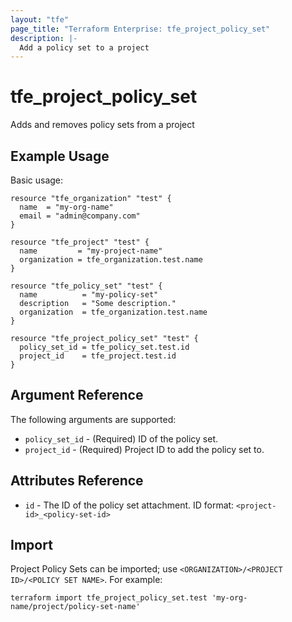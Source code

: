 ```yaml
---
layout: "tfe"
page_title: "Terraform Enterprise: tfe_project_policy_set"
description: |-
  Add a policy set to a project
---
```


# tfe_project_policy_set

Adds and removes policy sets from a project

## Example Usage

Basic usage:

```hcl
resource "tfe_organization" "test" {
  name  = "my-org-name"
  email = "admin@company.com"
}

resource "tfe_project" "test" {
  name         = "my-project-name"
  organization = tfe_organization.test.name
}

resource "tfe_policy_set" "test" {
  name          = "my-policy-set"
  description   = "Some description."
  organization  = tfe_organization.test.name
}

resource "tfe_project_policy_set" "test" {
  policy_set_id = tfe_policy_set.test.id
  project_id    = tfe_project.test.id
}
```

## Argument Reference

The following arguments are supported:

* `policy_set_id` - (Required) ID of the policy set.
* `project_id` - (Required) Project ID to add the policy set to.

## Attributes Reference

* `id` - The ID of the policy set attachment. ID format: `<project-id>_<policy-set-id>`

## Import

Project Policy Sets can be imported; use `<ORGANIZATION>/<PROJECT ID>/<POLICY SET NAME>`. For example:

```shell
terraform import tfe_project_policy_set.test 'my-org-name/project/policy-set-name'
```
